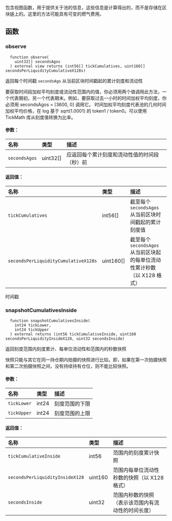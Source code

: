 包含视图函数，用于提供关于池的信息，这些信息是计算得出的，而不是存储在区块链上的。这里的方法可能具有可变的燃气费用。

## 函数

### observe

```solidity
  function observe(
    uint32[] secondsAgos
  ) external view returns (int56[] tickCumulatives, uint160[] secondsPerLiquidityCumulativeX128s)
```

返回每个时间戳 `secondsAgo` 从当前区块时间戳起的累计刻度和流动性

要获取时间段加权平均刻度或流动性范围内的值，你必须用两个值调用此方法，一个代表期初，另一个代表期末。例如，要获取过去一小时的时间加权平均刻度，你必须用 secondsAgos = [3600, 0] 调用它。
时间加权平均刻度代表池的几何时间加权平均价格，在 log 基于 sqrt(1.0001) 的 token1 / token0。可以使用 TickMath 库从刻度值转换为比率。

#### 参数：

| 名称           | 类型       | 描述                                                                                     |
| :------------- | :--------- | :--------------------------------------------------------------------------------------- |
| `secondsAgos`  | uint32[]   | 应返回每个累计刻度和流动性值的时间段（秒）前                                            |

#### 返回值：

| 名称                                   | 类型         | 描述                                                                                                  |
| :------------------------------------- | :----------- | :---------------------------------------------------------------------------------------------------- |
| `tickCumulatives`                      | int56[]      | 截至每个 `secondsAgos` 从当前区块时间戳起的累计刻度值                                                 |
| `secondsPerLiquidityCumulativeX128s`   | uint160[]    | 截至每个 `secondsAgos` 从当前区块起的每单位流动性累计秒数（以 X128 格式）                             |

时间戳

### snapshotCumulativesInside

```solidity
  function snapshotCumulativesInside(
    int24 tickLower,
    int24 tickUpper
  ) external returns (int56 tickCumulativeInside, uint160 secondsPerLiquidityInsideX128, uint32 secondsInside)
```

返回刻度范围内刻度累计、每单位流动性和范围内的秒数快照

快照只能与其它在同一持仓期内拍摄的快照进行比较。即，如果在第一次拍摄快照和第二次拍摄快照之间，没有持续持有仓位，则不能比较快照。

#### 参数：

| 名称        | 类型  | 描述                           |
| :---------- | :---- | :----------------------------- |
| `tickLower` | int24 | 刻度范围的下限                 |
| `tickUpper` | int24 | 刻度范围的上限                 |

#### 返回值：

| 名称                                | 类型    | 描述                                                  |
| :---------------------------------- | :------ | :---------------------------------------------------- |
| `tickCumulativeInside`              | int56   | 范围内的刻度累计快照                                  |
| `secondsPerLiquidityInsideX128`     | uint160 | 范围内每单位流动性秒数的快照（以 X128 格式）         |
| `secondsInside`                     | uint32  | 范围内秒数的快照（表示该范围内有流动性的时间长度）   |